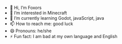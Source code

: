 - 👋 Hi, I’m Foxors
- 👀 I’m interested in Minecraft
- 🌱 I’m currently learning Godot, javaScript, java
- 📫 How to reach me: good luck
- 😄 Pronouns: he/she
- ⚡ Fun fact: I am bad at my own language and English
